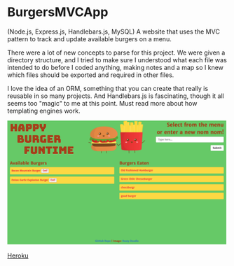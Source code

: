# BurgersMVCApp

(Node.js, Express.js, Handlebars.js, MySQL) A website that uses the MVC pattern to track and update available burgers on a menu.

There were a lot of new concepts to parse for this project. We were given a directory structure, and I tried to make sure I understood what each file was intended to do before I coded anything, making notes and a map so I knew which files should be exported and required in other files.

I love the idea of an ORM, something that you can create that really is reusable in so many projects. And Handlebars.js is fascinating, though it all seems too "magic" to me at this point. Must read more about how templating engines work.

<img src="screenshot.png" alt="screenshot of 'Happy Burger Funtime' webpage" width="500">

[Heroku](#)